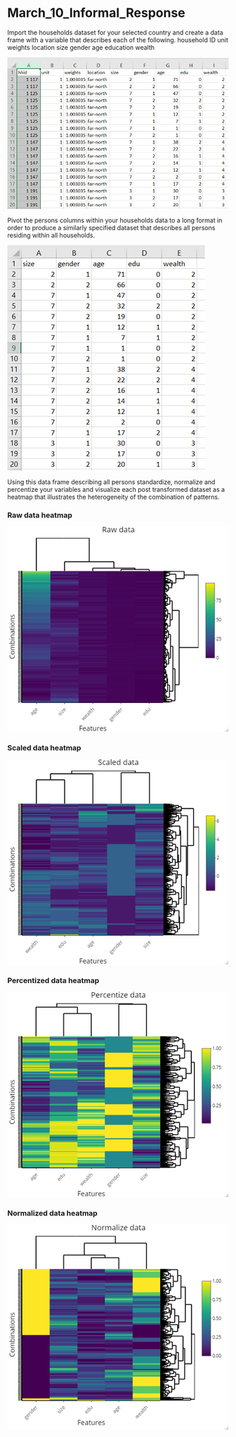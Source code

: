 # March_10_Informal_Response


Import the households dataset for your selected country and create a data frame with a variable that describes each of the following.
household ID
unit
weights
location
size
gender
age
education
wealth

![cameroon_processed](cameroon_processed1.PNG)

Pivot the persons columns within your households data to a long format in order to produce a similarly specified dataset that describes all persons residing within all households.

![cameroon_5_feats](cameroon_5_feats.PNG)



Using this data frame describing all persons standardize, normalize and percentize your variables and visualize each post transformed dataset as a heatmap that illustrates the heterogeneity of the combination of patterns.


### Raw data heatmap

![raw](raw.png)



### Scaled data heatmap
![scaled](scaled.png)


### Percentized data heatmap
![percentize](percentize.png)


### Normalized data heatmap
![normalize](normalize.png)


